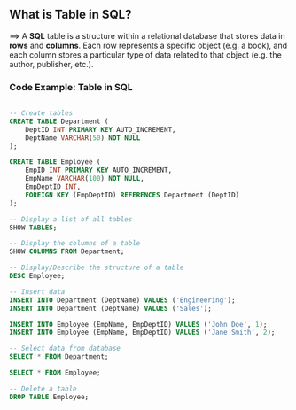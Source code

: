 ## What is Table in SQL?

==> A **SQL** table is a structure within a relational database that stores data in **rows** and **columns**. Each row represents a specific object (e.g. a book), and each column stores a particular type of data related to that object (e.g. the author, publisher, etc.).

### Code Example: Table in SQL

```sql

-- Create tables
CREATE TABLE Department (
    DeptID INT PRIMARY KEY AUTO_INCREMENT,
    DeptName VARCHAR(50) NOT NULL
);

CREATE TABLE Employee (
    EmpID INT PRIMARY KEY AUTO_INCREMENT,
    EmpName VARCHAR(100) NOT NULL,
    EmpDeptID INT,
    FOREIGN KEY (EmpDeptID) REFERENCES Department (DeptID)
);

-- Display a list of all tables
SHOW TABLES;

-- Display the columns of a table
SHOW COLUMNS FROM Department;

-- Display/Describe the structure of a table
DESC Employee;

-- Insert data
INSERT INTO Department (DeptName) VALUES ('Engineering');
INSERT INTO Department (DeptName) VALUES ('Sales');

INSERT INTO Employee (EmpName, EmpDeptID) VALUES ('John Doe', 1);
INSERT INTO Employee (EmpName, EmpDeptID) VALUES ('Jane Smith', 2);

-- Select data from database
SELECT * FROM Department;

SELECT * FROM Employee;

-- Delete a table
DROP TABLE Employee;


